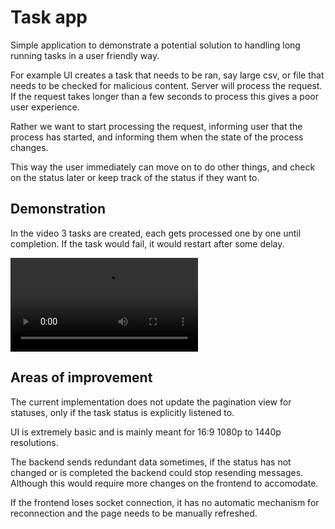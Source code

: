 # Task app

Simple application to demonstrate a potential solution to handling long running tasks in a user friendly way.

For example UI creates a task that needs to be ran, say large csv, or file that needs to be checked for malicious content.
Server will process the request. If the request takes longer than a few seconds to process this gives a poor user experience.

Rather we want to start processing the request, informing user that the process has started, and informing them when the state of the process changes.

This way the user immediately can move on to do other things, and check on the status later or keep track of the status if they want to.

## Demonstration

In the video 3 tasks are created, each gets processed one by one until completion.
If the task would fail, it would restart after some delay.

![Video of demonstration](./docs/demo.webm)

## Areas of improvement

The current implementation does not update the pagination view for statuses, only if the task status is explicitly listened to.

UI is extremely basic and is mainly meant for 16:9 1080p to 1440p resolutions.

The backend sends redundant data sometimes, if the status has not changed or is completed the backend could stop resending messages. 
Although this would require more changes on the frontend to accomodate.

If the frontend loses socket connection, it has no automatic mechanism for reconnection and the page needs to be manually refreshed.

